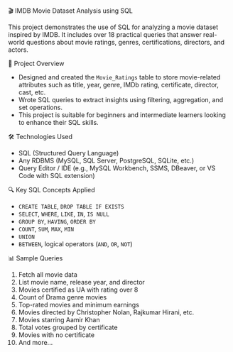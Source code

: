 🎬 IMDB Movie Dataset Analysis using SQL

This project demonstrates the use of SQL for analyzing a movie dataset inspired by IMDB. It includes over 18 practical queries that answer real-world questions about movie ratings, genres, certifications, directors, and actors.


 📌 Project Overview

- Designed and created the `Movie_Ratings` table to store movie-related attributes such as title, year, genre, IMDb rating, certificate, director, cast, etc.
- Wrote SQL queries to extract insights using filtering, aggregation, and set operations.
- This project is suitable for beginners and intermediate learners looking to enhance their SQL skills.


 🛠️ Technologies Used

- SQL (Structured Query Language)
- Any RDBMS (MySQL, SQL Server, PostgreSQL, SQLite, etc.)
- Query Editor / IDE (e.g., MySQL Workbench, SSMS, DBeaver, or VS Code with SQL extension)


 🔍 Key SQL Concepts Applied

- `CREATE TABLE`, `DROP TABLE IF EXISTS`
- `SELECT`, `WHERE`, `LIKE`, `IN`, `IS NULL`
- `GROUP BY`, `HAVING`, `ORDER BY`
- `COUNT`, `SUM`, `MAX`, `MIN`
- `UNION`
- `BETWEEN`, logical operators (`AND`, `OR`, `NOT`)


📊 Sample Queries

1. Fetch all movie data  
2. List movie name, release year, and director  
3. Movies certified as UA with rating over 8  
4. Count of Drama genre movies  
5. Top-rated movies and minimum earnings  
6. Movies directed by Christopher Nolan, Rajkumar Hirani, etc.  
7. Movies starring Aamir Khan  
8. Total votes grouped by certificate  
9. Movies with no certificate  
10. And more...


